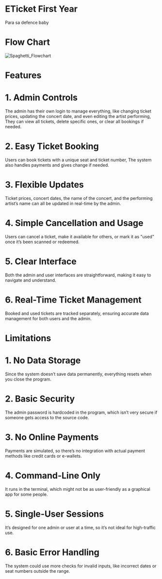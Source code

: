 # ETicket First Year
Para sa defence baby

# Flow Chart
![Spaghetti_Flowchart](https://github.com/user-attachments/assets/6fb4a95c-cb8d-4bb7-aba1-93bbda39e693)
# Features 
                  
# 1. Admin Controls
The admin has their own login to manage everything, like changing ticket prices, updating the concert date, and even editing the artist performing,
They can view all tickets, delete specific ones, or clear all bookings if needed.

# 2. Easy Ticket Booking
Users can book tickets with a unique seat and ticket number, The system also handles payments and gives change if needed.

# 3. Flexible Updates
Ticket prices, concert dates, the name of the concert, and the performing artist’s name can all be updated in real-time by the admin.

# 4. Simple Cancellation and Usage
Users can cancel a ticket, make it available for others, or mark it as "used" once it’s been scanned or redeemed.

# 5. Clear Interface
Both the admin and user interfaces are straightforward, making it easy to navigate and understand.

# 6. Real-Time Ticket Management
Booked and used tickets are tracked separately, ensuring accurate data management for both users and the admin.

# Limitations

# 1. No Data Storage
Since the system doesn’t save data permanently, everything resets when you close the program.

# 2. Basic Security
The admin password is hardcoded in the program, which isn’t very secure if someone gets access to the source code.

# 3. No Online Payments
Payments are simulated, so there’s no integration with actual payment methods like credit cards or e-wallets.

# 4. Command-Line Only
It runs in the terminal, which might not be as user-friendly as a graphical app for some people.

# 5. Single-User Sessions
It’s designed for one admin or user at a time, so it’s not ideal for high-traffic use.

# 6. Basic Error Handling
The system could use more checks for invalid inputs, like incorrect dates or seat numbers outside the range.
